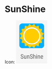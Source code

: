 # SunShine

Icon:
<img src="https://github.com/BrandonQi/SunShine/blob/master/demo_pic/icon.png" width="100"/>
